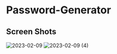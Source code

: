 # Password-Generator

## Screen Shots

![2023-02-09](https://user-images.githubusercontent.com/51844701/217982215-1f2f8f70-5584-4d33-86b5-372ab5a066ae.png)
![2023-02-09 (4)](https://user-images.githubusercontent.com/51844701/217982239-065125c0-cfa8-4afc-92cd-651612f95b12.png)
